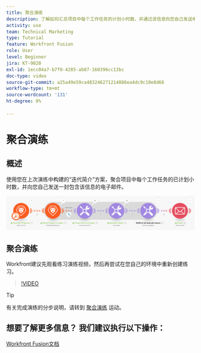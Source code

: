 ```yaml
---
title: 聚合演练
description: 了解如何汇总项目中每个工作任务的计划小时数，并通过该信息向您自己发送电子邮件，所有这些都可在以下位置找到 [!DNL Adobe Workfront Fusion].
activity: use
team: Technical Marketing
type: Tutorial
feature: Workfront Fusion
role: User
level: Beginner
jira: KT-9020
exl-id: 1ecc04a7-b7f0-4285-ab87-160396cc13bc
doc-type: video
source-git-commit: a25a49e59ca483246271214886ea4dc9c10e8d66
workflow-type: tm+mt
source-wordcount: '131'
ht-degree: 0%

---
```


# 聚合演练

## 概述

使用您在上次演练中构建的“迭代简介”方案，聚合项目中每个工作任务的已计划小时数，并向您自己发送一封包含该信息的电子邮件。

![融合场景的图像](assets/iteration-and-aggregation-2.png)

## 聚合演练

Workfront建议先观看练习演练视频，然后再尝试在您自己的环境中重新创建练习。

>[!VIDEO](https://video.tv.adobe.com/v/335280/?quality=12&learn=on)

>[!TIP]
>
>有关完成演练的分步说明，请转到 [聚合演练](https://experienceleague.adobe.com/docs/workfront-learn/tutorials-workfront/fusion/exercises/aggregation.html?lang=en) 运动。


## 想要了解更多信息？ 我们建议执行以下操作：

[Workfront Fusion文档](https://experienceleague.adobe.com/docs/workfront/using/adobe-workfront-fusion/workfront-fusion-2.html?lang=en)
